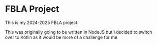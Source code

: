# FBLA Project

This is my 2024-2025 FBLA project.

This was originally going to be written in NodeJS but I decided to switch over to Kotlin as it would be more of a challenge for me.
